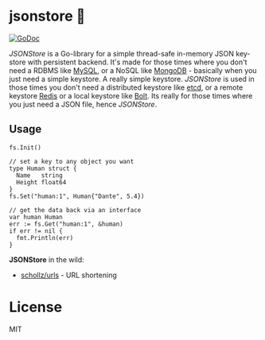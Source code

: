 # jsonstore  :convenience_store:

[![GoDoc](https://godoc.org/github.com/schollz/jsonstore?status.svg)](https://godoc.org/github.com/schollz/jsonstore)

*JSONStore* is a Go-library for a simple thread-safe in-memory JSON key-store with persistent backend.
It's made for those times where you don't need a RDBMS like [MySQL](https://www.mysql.com/),
or a NoSQL like [MongoDB](https://www.mongodb.com/) - basically when you just need a simple keystore.
A really simple keystore. *JSONStore* is used in those times you don't need a distributed keystore
like [etcd](https://coreos.com/etcd/docs/latest/), or
a remote keystore [Redis](https://redis.io/) or a local keystore like [Bolt](https://github.com/boltdb/bolt).
Its really for those times where you just need a JSON file, hence *JSONStore*.

## Usage

```golang
fs.Init()

// set a key to any object you want
type Human struct {
  Name   string
  Height float64
}
fs.Set("human:1", Human{"Dante", 5.4})

// get the data back via an interface
var human Human
err := fs.Get("human:1", &human)
if err != nil {
  fmt.Println(err)
}
```


**JSONStore** in the wild:

- [schollz/urls](https://github.com/schollz/urls) - URL shortening

# License

MIT
